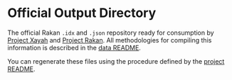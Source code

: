 # Official Output Directory

The official Rakan `.idx` and `.json` repository ready for consumption by [Project Xayah](https://github.com/project-rakan/xayah) and [Project Rakan](https://github.com/project-rakan/rakan). All methodologies for compiling this information is described in the [data README](https://github.com/project-rakan/bladecaller/blob/master/data/readme.md).

You can regenerate these files using the procedure defined by the [project README](https://github.com/project-rakan/bladecaller/blob/master/readme.md).